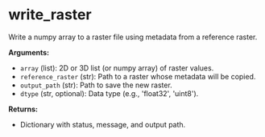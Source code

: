 # write_raster

Write a numpy array to a raster file using metadata from a reference raster.

**Arguments:**

- `array` (list): 2D or 3D list (or numpy array) of raster values.
- `reference_raster` (str): Path to a raster whose metadata will be copied.
- `output_path` (str): Path to save the new raster.
- `dtype` (str, optional): Data type (e.g., 'float32', 'uint8').

**Returns:**

- Dictionary with status, message, and output path.
